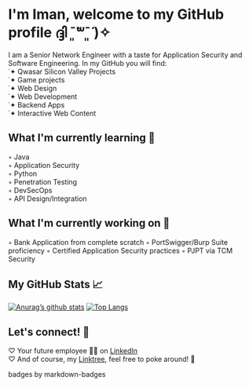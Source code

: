 # I'm Iman, welcome to my GitHub profile ദ്ദി ˉ͈̀꒳ˉ͈́ )✧

I am a Senior Network Engineer with a taste for Application Security and Software Engineering. In my GitHub you will find: <br>
˙✦ Qwasar Silicon Valley Projects<br>
˙✦ Game projects<br>
˙✦ Web Design<br>
˙✦ Web Development<br>
˙✦ Backend Apps<br>
˙✦ Interactive Web Content<br>


## What I'm currently learning 🌱
◦ Java <br>
◦ Application Security <br>
◦ Python <br>
◦ Penetration Testing <br>
◦ DevSecOps <br>
◦ API Design/Integration <br>


## What I'm currently working on 💬
◦ Bank Application from complete scratch
◦ PortSwigger/Burp Suite proficiency
◦ Certified Application Security practices
◦ PJPT via TCM Security

## My GitHub Stats 📈
[![Anurag’s github stats](https://github-readme-stats.vercel.app/api?username=imantrusty)](https://github.com/imantrusty)
[![Top Langs](https://github-readme-stats.vercel.app/api/top-langs/?username=imantrusty&layout=compact)](https://github.com/imantrusty)


## Let's connect! 🍵 
♡ Your future employee 👩‍💻 on [LinkedIn](https://www.linkedin.com/in/imanpurnell/) <br>
♡ And of course, my [Linktree](https://linktr.ee/imanspurnell), feel free to poke around! 💓 <br>



badges by markdown-badges <br>

<!--
**imantrusty/imantrusty** is a ✨ _special_ ✨ repository because its `README.md` (this file) appears on your GitHub profile.

Here are some ideas to get you started:

- 🔭 I’m currently working on ...
- 🌱 I’m currently learning ...
- 👯 I’m looking to collaborate on ...
- 🤔 I’m looking for help with ...
- 💬 Ask me about ...
- 📫 How to reach me: ...
- 😄 Pronouns: ...
- ⚡ Fun fact: ...
-->

